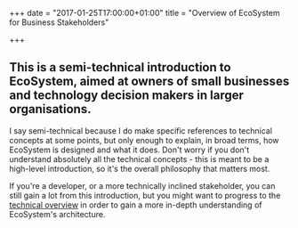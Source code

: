 +++
date = "2017-01-25T17:00:00+01:00"
title = "Overview of EcoSystem for Business Stakeholders"

+++

## This is a semi-technical introduction to EcoSystem, aimed at owners of small businesses and technology decision makers in larger organisations.

  I say semi-technical because I do make specific references to technical concepts at some points, but only enough to explain, in broad terms, how EcoSystem is designed and what it does.  Don't worry if you don't understand absolutely all the technical concepts - this is meant to be a high-level introduction, so it's the overall philosophy that matters most.

If you're a developer, or a more technically inclined stakeholder, you can still gain a lot from this introduction, but you might want to progress to the [technical overview](/developers/introduction) in order to gain a more in-depth understanding of EcoSystem's architecture.
